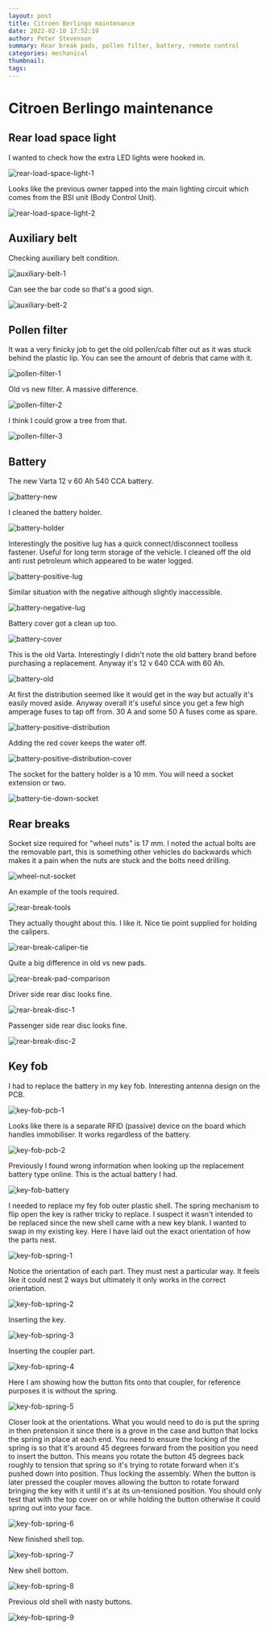 ```yaml
---
layout: post
title: Citroen Berlingo maintenance
date: 2022-02-10 17:52:19
author: Peter Stevenson
summary: Rear break pads, pollen filter, battery, remote control
categories: mechanical
thumbnail:
tags:
---
```


# Citroen Berlingo maintenance

## Rear load space light

I wanted to check how the extra LED lights were hooked in.

![rear-load-space-light-1](/blog/assets/2022-02-10/IMG_20211229_172723174.jpg)

Looks like the previous owner tapped into the main lighting circuit which comes from the BSI unit (Body Control Unit).

![rear-load-space-light-2](/blog/assets/2022-02-10/IMG_20211229_172744091.jpg)

## Auxiliary belt

Checking auxiliary belt condition.

![auxiliary-belt-1](/blog/assets/2022-02-10/IMG_20220105_191423692.jpg)

Can see the bar code so that's a good sign.

![auxiliary-belt-2](/blog/assets/2022-02-10/IMG_20220105_191756584.jpg)

## Pollen filter

It was a very finicky job to get the old pollen/cab filter out as it was stuck behind the plastic lip. You can see the amount of debris that came with it.

![pollen-filter-1](/blog/assets/2022-02-10/IMG_20220105_195258550.jpg)

Old vs new filter. A massive difference.

![pollen-filter-2](/blog/assets/2022-02-10/IMG_20220105_195557025.jpg)

I think I could grow a tree from that.

![pollen-filter-3](/blog/assets/2022-02-10/IMG_20220105_195551528.jpg)

## Battery

The new Varta 12 v 60 Ah 540 CCA battery.

![battery-new](/blog/assets/2022-02-10/IMG_20220109_161930163.jpg)

I cleaned the battery holder.

![battery-holder](/blog/assets/2022-02-10/IMG_20220109_162023649.jpg)

Interestingly the positive lug has a quick connect/disconnect toolless fastener. Useful for long term storage of the vehicle. I cleaned off the old anti rust petroleum which appeared to be water logged.

![battery-positive-lug](/blog/assets/2022-02-10/IMG_20220109_162028631.jpg)

Similar situation with the negative although slightly inaccessible.

![battery-negative-lug](/blog/assets/2022-02-10/IMG_20220109_162033064.jpg)

Battery cover got a clean up too.

![battery-cover](/blog/assets/2022-02-10/IMG_20220109_162038985.jpg)

This is the old Varta. Interestingly I didn't note the old battery brand before purchasing a replacement. Anyway it's 12 v 640 CCA with 60 Ah.

![battery-old](/blog/assets/2022-02-10/IMG_20220109_162043856.jpg)

At first the distribution seemed like it would get in the way but actually it's easily moved aside. Anyway overall it's useful since you get a few high amperage fuses to tap off from. 30 A and some 50 A fuses come as spare.

![battery-positive-distribution](/blog/assets/2022-02-10/IMG_20220109_163957880.jpg)

Adding the red cover keeps the water off.

![battery-positive-distribution-cover](/blog/assets/2022-02-10/IMG_20220109_164258795.jpg)

The socket for the battery holder is a 10 mm. You will need a socket extension or two.

![battery-tie-down-socket](/blog/assets/2022-02-10/IMG_20220109_165441933.jpg)

## Rear breaks

Socket size required for "wheel nuts" is 17 mm. I noted the actual bolts are the removable part, this is something other vehicles do backwards which makes it a pain when the nuts are stuck and the bolts need drilling.

![wheel-nut-socket](/blog/assets/2022-02-10/IMG_20220123_130852855.jpg)

An example of the tools required.

![rear-break-tools](/blog/assets/2022-02-10/IMG_20220122_154819633_HDR.jpg)

They actually thought about this. I like it. Nice tie point supplied for holding the calipers.

![rear-break-caliper-tie](/blog/assets/2022-02-10/IMG_20220122_154858728.jpg)

Quite a big difference in old vs new pads. 

![rear-break-pad-comparison](/blog/assets/2022-02-10/IMG_20220122_162842048.jpg)

Driver side rear disc looks fine.

![rear-break-disc-1](/blog/assets/2022-02-10/IMG_20220122_164947737.jpg)

Passenger side rear disc looks fine.

![rear-break-disc-2](/blog/assets/2022-02-10/IMG_20220122_173951830.jpg)

## Key fob

I had to replace the battery in my key fob. Interesting antenna design on the PCB.

![key-fob-pcb-1](/blog/assets/2022-02-10/IMG_20220123_114513370.jpg)

Looks like there is a separate RFID (passive) device on the board which handles immobiliser. It works regardless of the battery.

![key-fob-pcb-2](/blog/assets/2022-02-10/IMG_20220123_114544041.jpg)

Previously I found wrong information when looking up the replacement battery type online. This is the actual battery I had.

![key-fob-battery](/blog/assets/2022-02-10/IMG_20220123_115029750.jpg)

I needed to replace my fey fob outer plastic shell. The spring mechanism to flip open the key is rather tricky to replace. I suspect it wasn't intended to be replaced since the new shell came with a new key blank. I wanted to swap in my existing key. Here I have laid out the exact orientation of how the parts nest.

![key-fob-spring-1](/blog/assets/2022-02-10/IMG_20220123_185509626.jpg)

Notice the orientation of each part. They must nest a particular way. It feels like it could nest 2 ways but ultimately it only works in the correct orientation.

![key-fob-spring-2](/blog/assets/2022-02-10/IMG_20220123_185518544.jpg)

Inserting the key.

![key-fob-spring-3](/blog/assets/2022-02-10/IMG_20220123_185543053.jpg)

Inserting the coupler part.

![key-fob-spring-4](/blog/assets/2022-02-10/IMG_20220123_185552864.jpg)

Here I am showing how the button fits onto that coupler, for reference purposes it is without the spring.

![key-fob-spring-5](/blog/assets/2022-02-10/IMG_20220123_185602609.jpg)

Closer look at the orientations. What you would need to do is put the spring in then pretension it since there is a grove in the case and button that locks the spring in place at each end. You need to ensure the locking of the spring is so that it's around 45 degrees forward from the position you need to insert the button. This means you rotate the button 45 degrees back roughly to tension that spring so it's trying to rotate forward when it's pushed down into position. Thus locking the assembly. When the button is later pressed the coupler moves allowing the button to rotate forward bringing the key with it until it's at its un-tensioned position. You should only test that with the top cover on or while holding the button otherwise it could spring out into your face.

![key-fob-spring-6](/blog/assets/2022-02-10/IMG_20220123_185616968.jpg)

New finished shell top.

![key-fob-spring-7](/blog/assets/2022-02-10/IMG_20220127_104536681.jpg)

New shell bottom.

![key-fob-spring-8](/blog/assets/2022-02-10/IMG_20220127_104544278.jpg)

Previous old shell with nasty buttons.

![key-fob-spring-9](/blog/assets/2022-02-10/IMG_20220127_104607977.jpg)